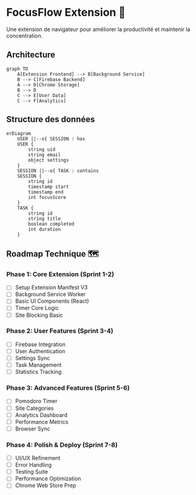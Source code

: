 # FocusFlow Extension 🎯

Une extension de navigateur pour améliorer la productivité et maintenir la concentration.

## Architecture

```mermaid
graph TD
    A[Extension Frontend] --> B[Background Service]
    B --> C[Firebase Backend]
    A --> D[Chrome Storage]
    B --> D
    C --> E[User Data]
    C --> F[Analytics]
```

## Structure des données

```mermaid
erDiagram
    USER ||--o{ SESSION : has
    USER {
        string uid
        string email
        object settings
    }
    SESSION ||--o{ TASK : contains
    SESSION {
        string id
        timestamp start
        timestamp end
        int focusScore
    }
    TASK {
        string id
        string title
        boolean completed
        int duration
    }
```

## Roadmap Technique 🗺️

### Phase 1: Core Extension (Sprint 1-2)
- [ ] Setup Extension Manifest V3
- [ ] Background Service Worker
- [ ] Basic UI Components (React)
- [ ] Timer Core Logic
- [ ] Site Blocking Basic

### Phase 2: User Features (Sprint 3-4)
- [ ] Firebase Integration
- [ ] User Authentication
- [ ] Settings Sync
- [ ] Task Management
- [ ] Statistics Tracking

### Phase 3: Advanced Features (Sprint 5-6)
- [ ] Pomodoro Timer
- [ ] Site Categories
- [ ] Analytics Dashboard
- [ ] Performance Metrics
- [ ] Browser Sync

### Phase 4: Polish & Deploy (Sprint 7-8)
- [ ] UI/UX Refinement
- [ ] Error Handling
- [ ] Testing Suite
- [ ] Performance Optimization
- [ ] Chrome Web Store Prep